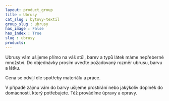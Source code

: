 ```yaml
---
layout: product_group
title : Ubrusy
cat_slug : bytovy-textil
group_slug : ubrusy
has_image : False
has_index : True
slug : ubrusy
products:
---
```


Ubrusy vám ušijeme přímo na váš stůl, barev a typů látek máme nepřeberné množství. Do objednávky prosím uveďte požadovaný rozměr ubrusu, barvu a látku.

Cena se odvíjí dle spotřeby materiálu a práce.

V případě zájmu vám do barvy ušijeme prostírání nebo jakýkoliv doplněk do domácnosti, který potřebujete. Též provádíme úpravy a opravy.

